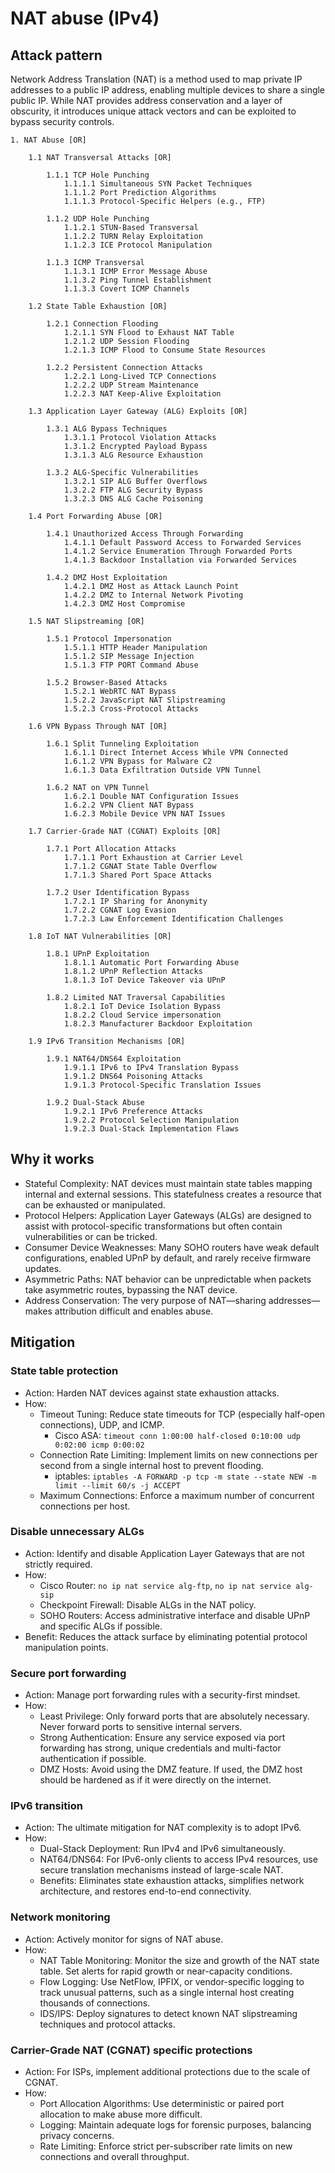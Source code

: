 # NAT abuse (IPv4)

## Attack pattern

Network Address Translation (NAT) is a method used to map private IP addresses to a public IP address, enabling multiple devices to share a single public IP. While NAT provides address conservation and a layer of obscurity, it introduces unique attack vectors and can be exploited to bypass security controls.

```text
1. NAT Abuse [OR]

    1.1 NAT Transversal Attacks [OR]
    
        1.1.1 TCP Hole Punching
            1.1.1.1 Simultaneous SYN Packet Techniques
            1.1.1.2 Port Prediction Algorithms
            1.1.1.3 Protocol-Specific Helpers (e.g., FTP)
            
        1.1.2 UDP Hole Punching
            1.1.2.1 STUN-Based Transversal
            1.1.2.2 TURN Relay Exploitation
            1.1.2.3 ICE Protocol Manipulation
            
        1.1.3 ICMP Transversal
            1.1.3.1 ICMP Error Message Abuse
            1.1.3.2 Ping Tunnel Establishment
            1.1.3.3 Covert ICMP Channels
            
    1.2 State Table Exhaustion [OR]
    
        1.2.1 Connection Flooding
            1.2.1.1 SYN Flood to Exhaust NAT Table
            1.2.1.2 UDP Session Flooding
            1.2.1.3 ICMP Flood to Consume State Resources
            
        1.2.2 Persistent Connection Attacks
            1.2.2.1 Long-Lived TCP Connections
            1.2.2.2 UDP Stream Maintenance
            1.2.2.3 NAT Keep-Alive Exploitation
            
    1.3 Application Layer Gateway (ALG) Exploits [OR]
    
        1.3.1 ALG Bypass Techniques
            1.3.1.1 Protocol Violation Attacks
            1.3.1.2 Encrypted Payload Bypass
            1.3.1.3 ALG Resource Exhaustion
            
        1.3.2 ALG-Specific Vulnerabilities
            1.3.2.1 SIP ALG Buffer Overflows
            1.3.2.2 FTP ALG Security Bypass
            1.3.2.3 DNS ALG Cache Poisoning
            
    1.4 Port Forwarding Abuse [OR]
    
        1.4.1 Unauthorized Access Through Forwarding
            1.4.1.1 Default Password Access to Forwarded Services
            1.4.1.2 Service Enumeration Through Forwarded Ports
            1.4.1.3 Backdoor Installation via Forwarded Services
            
        1.4.2 DMZ Host Exploitation
            1.4.2.1 DMZ Host as Attack Launch Point
            1.4.2.2 DMZ to Internal Network Pivoting
            1.4.2.3 DMZ Host Compromise
            
    1.5 NAT Slipstreaming [OR]
    
        1.5.1 Protocol Impersonation
            1.5.1.1 HTTP Header Manipulation
            1.5.1.2 SIP Message Injection
            1.5.1.3 FTP PORT Command Abuse
            
        1.5.2 Browser-Based Attacks
            1.5.2.1 WebRTC NAT Bypass
            1.5.2.2 JavaScript NAT Slipstreaming
            1.5.2.3 Cross-Protocol Attacks
            
    1.6 VPN Bypass Through NAT [OR]
    
        1.6.1 Split Tunneling Exploitation
            1.6.1.1 Direct Internet Access While VPN Connected
            1.6.1.2 VPN Bypass for Malware C2
            1.6.1.3 Data Exfiltration Outside VPN Tunnel
            
        1.6.2 NAT on VPN Tunnel
            1.6.2.1 Double NAT Configuration Issues
            1.6.2.2 VPN Client NAT Bypass
            1.6.2.3 Mobile Device VPN NAT Issues
            
    1.7 Carrier-Grade NAT (CGNAT) Exploits [OR]
    
        1.7.1 Port Allocation Attacks
            1.7.1.1 Port Exhaustion at Carrier Level
            1.7.1.2 CGNAT State Table Overflow
            1.7.1.3 Shared Port Space Attacks
            
        1.7.2 User Identification Bypass
            1.7.2.1 IP Sharing for Anonymity
            1.7.2.2 CGNAT Log Evasion
            1.7.2.3 Law Enforcement Identification Challenges
            
    1.8 IoT NAT Vulnerabilities [OR]
    
        1.8.1 UPnP Exploitation
            1.8.1.1 Automatic Port Forwarding Abuse
            1.8.1.2 UPnP Reflection Attacks
            1.8.1.3 IoT Device Takeover via UPnP
            
        1.8.2 Limited NAT Traversal Capabilities
            1.8.2.1 IoT Device Isolation Bypass
            1.8.2.2 Cloud Service impersonation
            1.8.2.3 Manufacturer Backdoor Exploitation
            
    1.9 IPv6 Transition Mechanisms [OR]
    
        1.9.1 NAT64/DNS64 Exploitation
            1.9.1.1 IPv6 to IPv4 Translation Bypass
            1.9.1.2 DNS64 Poisoning Attacks
            1.9.1.3 Protocol-Specific Translation Issues
            
        1.9.2 Dual-Stack Abuse
            1.9.2.1 IPv6 Preference Attacks
            1.9.2.2 Protocol Selection Manipulation
            1.9.2.3 Dual-Stack Implementation Flaws
```

## Why it works

-   Stateful Complexity: NAT devices must maintain state tables mapping internal and external sessions. This statefulness creates a resource that can be exhausted or manipulated.
-   Protocol Helpers: Application Layer Gateways (ALGs) are designed to assist with protocol-specific transformations but often contain vulnerabilities or can be tricked.
-   Consumer Device Weaknesses: Many SOHO routers have weak default configurations, enabled UPnP by default, and rarely receive firmware updates.
-   Asymmetric Paths: NAT behavior can be unpredictable when packets take asymmetric routes, bypassing the NAT device.
-   Address Conservation: The very purpose of NAT—sharing addresses—makes attribution difficult and enables abuse.

## Mitigation

### State table protection
-   Action: Harden NAT devices against state exhaustion attacks.
-   How:
    -   Timeout Tuning: Reduce state timeouts for TCP (especially half-open connections), UDP, and ICMP.
        -   Cisco ASA: `timeout conn 1:00:00 half-closed 0:10:00 udp 0:02:00 icmp 0:00:02`
    -   Connection Rate Limiting: Implement limits on new connections per second from a single internal host to prevent flooding.
        -   iptables: `iptables -A FORWARD -p tcp -m state --state NEW -m limit --limit 60/s -j ACCEPT`
    -   Maximum Connections: Enforce a maximum number of concurrent connections per host.

### Disable unnecessary ALGs
-   Action: Identify and disable Application Layer Gateways that are not strictly required.
-   How:
    -   Cisco Router: `no ip nat service alg-ftp`, `no ip nat service alg-sip`
    -   Checkpoint Firewall: Disable ALGs in the NAT policy.
    -   SOHO Routers: Access administrative interface and disable UPnP and specific ALGs if possible.
-   Benefit: Reduces the attack surface by eliminating potential protocol manipulation points.

### Secure port forwarding
-   Action: Manage port forwarding rules with a security-first mindset.
-   How:
    -   Least Privilege: Only forward ports that are absolutely necessary. Never forward ports to sensitive internal servers.
    -   Strong Authentication: Ensure any service exposed via port forwarding has strong, unique credentials and multi-factor authentication if possible.
    -   DMZ Hosts: Avoid using the DMZ feature. If used, the DMZ host should be hardened as if it were directly on the internet.

### IPv6 transition
-   Action: The ultimate mitigation for NAT complexity is to adopt IPv6.
-   How:
    -   Dual-Stack Deployment: Run IPv4 and IPv6 simultaneously.
    -   NAT64/DNS64: For IPv6-only clients to access IPv4 resources, use secure translation mechanisms instead of large-scale NAT.
    -   Benefits: Eliminates state exhaustion attacks, simplifies network architecture, and restores end-to-end connectivity.

### Network monitoring
-   Action: Actively monitor for signs of NAT abuse.
-   How:
    -   NAT Table Monitoring: Monitor the size and growth of the NAT state table. Set alerts for rapid growth or near-capacity conditions.
    -   Flow Logging: Use NetFlow, IPFIX, or vendor-specific logging to track unusual patterns, such as a single internal host creating thousands of connections.
    -   IDS/IPS: Deploy signatures to detect known NAT slipstreaming techniques and protocol attacks.

### Carrier-Grade NAT (CGNAT) specific protections
-   Action: For ISPs, implement additional protections due to the scale of CGNAT.
-   How:
    -   Port Allocation Algorithms: Use deterministic or paired port allocation to make abuse more difficult.
    -   Logging: Maintain adequate logs for forensic purposes, balancing privacy concerns.
    -   Rate Limiting: Enforce strict per-subscriber rate limits on new connections and overall throughput.
